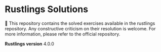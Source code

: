 # Rustlings Solutions

🦀 This repository contains the solved exercises available in the rustlings repository. Any constructive criticism on their resolution is welcome. For more information, please refer to the official repository.

**Rustlings version** 4.0.0
